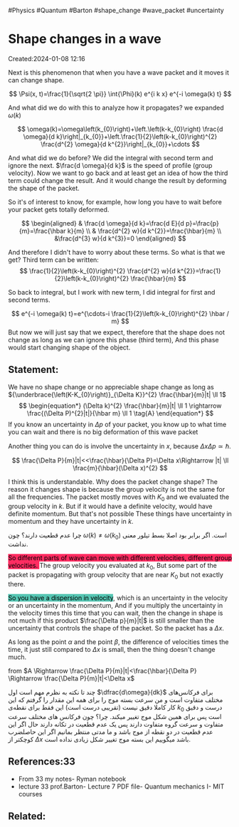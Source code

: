 #Physics #Quantum #Barton #shape_change #wave_packet #uncertainty 
# Shape changes in a wave
Created:2024-01-08 12:16

Next is this phenomenon that when you have a wave packet and it moves it can change shape.

$$
\Psi(x, t)=\frac{1}{\sqrt{2 \pi}} \int{\Phi}(k) e^{i k x} e^{-i \omega(k) t}
$$

And what did we do with this to analyze how it propagates? we expanded $\omega(k)$

$$
\omega(k)=\omega\left(k_{0}\right)+\left.\left(k-k_{0}\right) \frac{d \omega}{d k}\right|_{k_{0}}+\left.\frac{1}{2}\left(k-k_{0}\right)^{2} \frac{d^{2} \omega}{d k^{2}}\right|_{k_{0}}+\cdots
$$

And what did we do before? We did the integral with second term and ignore the next. $\frac{d \omega}{d k}$ is the speed of profile (group velocity). Now we want to go back and at least get an idea of how the third term could change the result. And it would change the result by deforming the shape of the packet.

So it's of interest to know, for example, how long you have to wait before your packet gets totally deformed.


$$
\begin{aligned}
& \frac{d \omega}{d k}=\frac{d E}{d p}=\frac{p}{m}=\frac{\hbar k}{m} \\
& \frac{d^{2} w}{d k^{2}}=\frac{\hbar}{m} \\
&\frac{d^{3} w}{d k^{3}}=0
\end{aligned}
$$

And therefore I didn't have to worry about these terms. So what is that we get? Third term can be written:
$$
\frac{1}{2}\left(k-k_{0}\right)^{2} \frac{d^{2} w}{d k^{2}}=\frac{1}{2}\left(k-k_{0}\right)^{2} \frac{\hbar}{m}
$$

So back to integral, but I work with new term, I did integral for first and second terms.

$$
e^{-i \omega(k) t}=e^{\cdots-i \frac{1}{2}\left(k-k_{0}\right)^{2} \hbar / m}
$$
But now we will just say that we expect, therefore that the shape does not change as long as we can ignore this phase (third term), And this phase would start changing shape of the object.

## Statement:

We have no shape change or no appreciable shape change as long as ${\underbrace{\left(K-K_{0}\right)}_{\Delta K}}^{2} \frac{\hbar}{m}|t| \ll 1$
$$
\begin{equation*}
(\Delta k)^{2} \frac{\hbar}{m}|t| \ll 1 \rightarrow \frac{(\Delta P)^{2}|t|}{\hbar m} \ll 1 \tag{A}
\end{equation*}
$$
If you know an uncertainty in $\Delta p$ of your packet, you know up to what time you can wait and there is no big deformation of this wave packet

Another thing you can do is involve the uncertainty in $x$, because $\Delta x \Delta p \simeq \hbar$.

$$
\frac{\Delta P}{m}|t|<<\frac{\hbar}{\Delta P}=\Delta x\Rightarrow |t| \ll \frac{m}{\hbar}(\Delta x)^{2}
$$

I think this is understandable. Why does the packet change shape? The reason it changes shape is because the group velocity is not the same for all the frequencies. The packet mostly moves with $K_0$ and we evaluated the group velocity in $k$. But if it would have a definite velocity, would have definite momentum. But that's not possible These things have uncertainty in momentum and they have uncertainty in $k$.

چرا عدم قطعیت دارند؟ چون  $\omega(k)\neq \omega(k_0)$ است. اگر برابر بود اصلا بسط تیلور معنی نداشت.

<mark style="background: #FF2C61;">So different parts of wave can move with different velocities, different group velocities. </mark>The group velocity you evaluated at $k_{0}$, But some part of the packet is propagating with group velocity that are near $K_{0}$ but not exactly there.

<mark style="background: #55C5B2;">So you have a dispersion in velocity</mark>, which is an uncertainty in the velocity or an uncertainty in the momentum, And if you multiply the uncertainty in the velocity times this time that you can wait, then the change in shape is not much if this product $\frac{\Delta p}{m}|t|$ is still smaller than the uncertainty that controls the shape of the packet. So the packet has a $\Delta x$.

As long as the point $\alpha$ and the point $\beta$, the difference of velocities times the time, it just still compared to $\Delta x$ is small, then the thing doesn't change much.

from $A \Rightarrow \frac{\Delta P}{m}|t|<\frac{\hbar}{\Delta P} \Rightarrow \frac{\Delta P}{m}|t|<\Delta x$

چند تا نکته به نظرم مهم است اول $\dfrac{d\omega}{dk}$ برای فرکانس‌های مختلف متفاوت است و من سرعت بسته موج را برای همه این مقدار را گرفتم که این کار کاملا دقیق نیست (تقریبی درست است) این فقط برای نقطه‌ی $k_0$ درست و دقیق است پس برای همین شکل موج تغییر میکند. چرا؟ چون فرکانس های مختلف سرعت متفاوت و سرعت گروه متفاوت دارند پس یک عدم قطعیت در تکانه دارند حال اگر این عدم قطعیت در دو نقطه از موج باشد و ما مدتی منتظر بمانیم اگر این حاصلضرب کوچکتر از $\Delta x$ باشد میگوییم این بسته موج تغییر شکل زیادی نداده است.
## References:33
- From 33 my notes- Ryman notebook
- lecture 33 prof.Barton- Lecture 7 PDF file- Quantum mechanics I- MIT courses

## Related:



